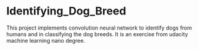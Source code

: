# Identifying_Dog_Breed
This project implements convolution neural network to identify dogs from humans and in classifying the dog breeds. It is an exercise from udacity machine learning nano degree.
